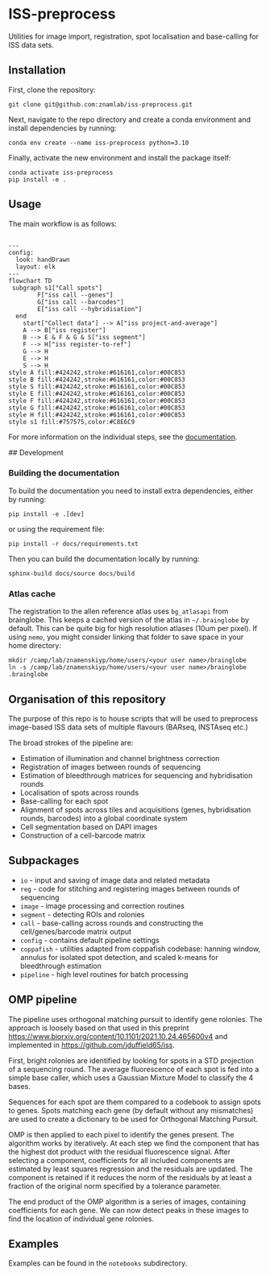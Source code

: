 # ISS-preprocess
Utilities for image import, registration, spot localisation and base-calling for ISS data sets.

## Installation
First, clone the repository:
```
git clone git@github.com:znamlab/iss-preprocess.git
```

Next, navigate to the repo directory and create a conda environment and install dependencies by running:
```
conda env create --name iss-preprocess python=3.10
```

Finally, activate the new environment and install the package itself:
```
conda activate iss-preprocess
pip install -e .
```

## Usage

The main workflow is as follows:

```mermaid

---
config:
  look: handDrawn
  layout: elk
---
flowchart TD
 subgraph s1["Call spots"]
        F["iss call --genes"]
        G["iss call --barcodes"]
        E["iss call --hybridisation"]
  end
    start["Collect data"] --> A["iss project-and-average"]
    A --> B["iss register"]
    B --> E & F & G & S["iss segment"]
    F --> H["iss register-to-ref"]
    G --> H
    E --> H
    S --> H
style A fill:#424242,stroke:#616161,color:#00C853
style B fill:#424242,stroke:#616161,color:#00C853
style S fill:#424242,stroke:#616161,color:#00C853
style E fill:#424242,stroke:#616161,color:#00C853
style F fill:#424242,stroke:#616161,color:#00C853
style G fill:#424242,stroke:#616161,color:#00C853
style H fill:#424242,stroke:#616161,color:#00C853
style s1 fill:#757575,color:#C8E6C9
```

For more information on the individual steps, see the [documentation](https://iss-preprocess.znamlab.org/).



## Development

### Building the documentation

To build the documentation you need to install extra dependencies, either by running:

```
pip install -e .[dev]
```

or using the requirement file:

```
pip install -r docs/requirements.txt
```

Then you can build the documentation locally by running:

```
sphinx-build docs/source docs/build
```

### Atlas cache

The registration to the allen reference atlas uses `bg_atlasapi` from brainglobe. This
keeps a cached version of the atlas in `~/.brainglobe` by default. This can be quite
big for high resolution atlases (10um per pixel). If using `nemo`, you might consider
linking that folder to save space in your home directory:
```
mkdir /camp/lab/znamenskiyp/home/users/<your user name>/brainglobe
ln -s /camp/lab/znamenskiyp/home/users/<your user name>/brainglobe .brainglobe
```

## Organisation of this repository

The purpose of this repo is to house scripts that will be used to preprocess image-based ISS data sets of multiple flavours (BARseq, INSTAseq etc.)

The broad strokes of the pipeline are:

* Estimation of illumination and channel brightness correction
* Registration of images between rounds of sequencing
* Estimation of bleedthrough matrices for sequencing and hybridisation rounds
* Localisation of spots across rounds
* Base-calling for each spot
* Alignment of spots across tiles and acquisitions (genes, hybridisation rounds, barcodes) into a global coordinate system
* Cell segmentation based on DAPI images
* Construction of a cell-barcode matrix

## Subpackages

* `io` - input and saving of image data and related metadata
* `reg` - code for stitching and registering images between rounds of sequencing
* `image` - image processing and correction routines
* `segment` - detecting ROIs and rolonies
* `call` - base-calling across rounds and constructing the cell/genes/barcode matrix output
* `config` - contains default pipeline settings
* `coppafish` - utilities adapted from coppafish codebase: hanning window, annulus for isolated
spot detection, and scaled k-means for bleedthrough estimation
* `pipeline` - high level routines for batch processing

## OMP pipeline

The pipeline uses orthogonal matching pursuit to identify gene rolonies. The approach
is loosely based on that used in this preprint https://www.biorxiv.org/content/10.1101/2021.10.24.465600v4
and implemented in https://github.com/jduffield65/iss.

First, bright rolonies are identified by looking for spots in a STD projection
of a sequencing round. The average fluorescence of each spot is fed into a simple
base caller, which uses a Gaussian Mixture Model to classify the 4 bases.

Sequences for each spot are them compared to a codebook to assign spots to genes.
Spots matching each gene (by default without any mismatches) are used to create
a dictionary to be used for Orthogonal Matching Pursuit.

OMP is then applied to each pixel to identify the genes present.
The algorithm works by iteratively. At each step we find the component that has
the highest dot product with the residual fluorescence signal. After selecting
a component, coefficients for all included components are estimated by least
squares regression and the residuals are updated. The component is retained
if it reduces the norm of the residuals by at least a fraction of the original
norm specified by a tolerance parameter.

The end product of the OMP algorithm is a series of images, containing coefficients
for each gene. We can now detect peaks in these images to find the location of
individual gene rolonies.

## Examples
Examples can be found in the `notebooks` subdirectory.
